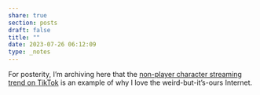```yaml
---
share: true
section: posts
draft: false
title: ""
date: 2023-07-26 06:12:09
type: _notes
---
```



For posterity, I’m archiving here that the [non-player character streaming trend on TikTok](https://amp.theguardian.com/culture/2023/jul/26/npc-tiktok-trend-ice-cream-so-good-gang-what-is-explained-pinky-doll) is an example of why I love the weird-but-it’s-ours Internet. 
